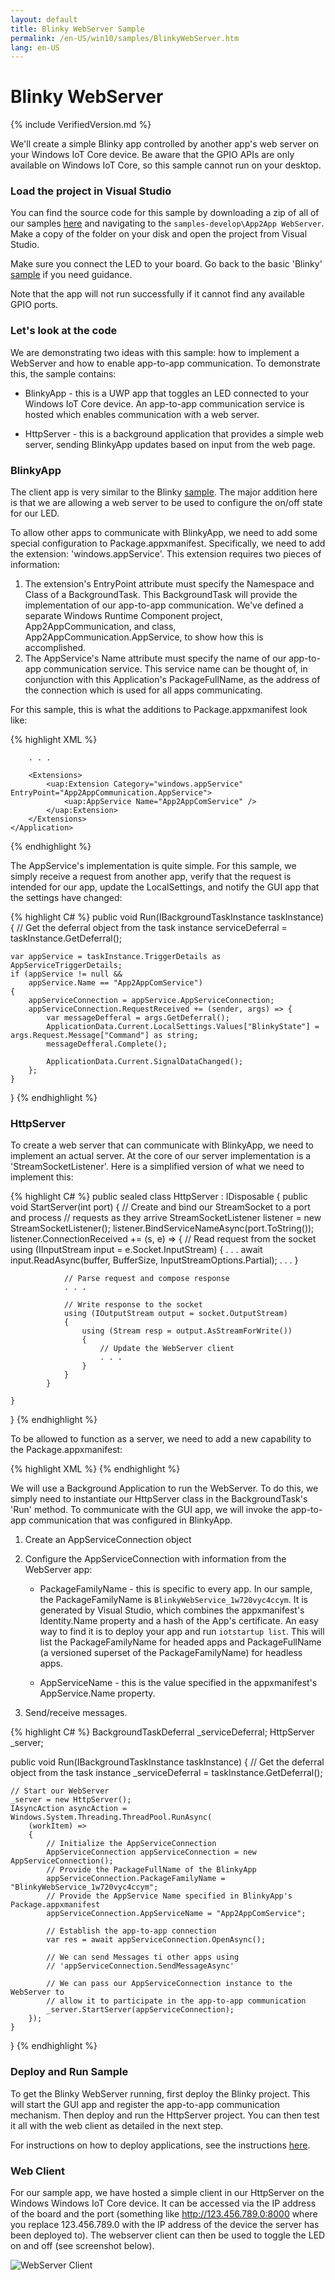 ```yaml
---
layout: default
title: Blinky WebServer Sample
permalink: /en-US/win10/samples/BlinkyWebServer.htm
lang: en-US
---
```


# Blinky WebServer

{% include VerifiedVersion.md %}

We'll create a simple Blinky app controlled by another app's web server on your Windows IoT Core device.  Be aware that the GPIO APIs are
only available on Windows IoT Core, so this sample cannot run on your desktop.


### Load the project in Visual Studio

You can find the source code for this sample by downloading a zip of all of our samples [here](https://github.com/ms-iot/samples/archive/develop.zip) and navigating to the `samples-develop\App2App WebServer`.  Make a copy of the folder on your disk and open the
project from Visual Studio.

Make sure you connect the LED to your board. Go back to the basic 'Blinky' [sample]({{site.baseurl}}/{{page.lang}}/win10/samples/Blinky.htm) if you need guidance.

Note that the app will not run successfully if it cannot find any available GPIO ports.

### Let's look at the code

We are demonstrating two ideas with this sample: how to implement a WebServer and how to enable app-to-app communication.  To demonstrate
this, the sample contains:

* BlinkyApp - this is a UWP app that toggles an LED connected to your Windows IoT Core device.  An app-to-app communication service is hosted which enables communication with a web server.

* HttpServer - this is a background application that provides a simple web server, sending BlinkyApp updates based on input from the web page.


### BlinkyApp

The client app is very similar to the Blinky [sample]({{site.baseurl}}/{{page.lang}}/win10/samples/Blinky.htm).  The major addition here is that we are allowing a web server to
be used to configure the on/off state for our LED.  

To allow other apps to communicate with BlinkyApp, we need to add some special configuration to Package.appxmanifest.  Specifically, we need to
add the extension: 'windows.appService'.  This extension requires two pieces of information:

1. The extension's EntryPoint attribute must specify the Namespace and Class of a BackgroundTask.  This BackgroundTask will provide
the implementation of our app-to-app communication.  We've defined a separate Windows Runtime Component project, App2AppCommunication,
and class, App2AppCommunication.AppService, to show how this is accomplished.
2. The AppService's Name attribute must specify the name of our app-to-app communication service.  This service name can
be thought of, in conjunction with this Application's PackageFullName, as the address of the connection which is used for all
apps communicating.

For this sample, this is what the additions to Package.appxmanifest look like:

{% highlight XML %}
<Applications>
    <Application Id="App">

        . . .

        <Extensions>
            <uap:Extension Category="windows.appService" EntryPoint="App2AppCommunication.AppService">
                <uap:AppService Name="App2AppComService" />
            </uap:Extension>
        </Extensions>
    </Application>
</Applications>
{% endhighlight %}

The AppService's implementation is quite simple.  For this sample, we simply receive a request from another app,
verify that the request is intended for our app, update the LocalSettings, and notify the GUI app that the settings
have changed:

{% highlight C# %}
public void Run(IBackgroundTaskInstance taskInstance)
{
    // Get the deferral object from the task instance
    serviceDeferral = taskInstance.GetDeferral();

    var appService = taskInstance.TriggerDetails as AppServiceTriggerDetails;
    if (appService != null &&
        appService.Name == "App2AppComService")
    {
        appServiceConnection = appService.AppServiceConnection;
        appServiceConnection.RequestReceived += (sender, args) => {
            var messageDefferal = args.GetDeferral();
            ApplicationData.Current.LocalSettings.Values["BlinkyState"] = args.Request.Message["Command"] as string;
            messageDefferal.Complete();

            ApplicationData.Current.SignalDataChanged();
        };
    }
}
{% endhighlight %}


### HttpServer

To create a web server that can communicate with BlinkyApp, we need to implement an actual
server.  At the core of our server implementation is a 'StreamSocketListener'.
Here is a simplified version of what we need to implement this:

{% highlight C# %}
public sealed class HttpServer : IDisposable
{
    public void StartServer(int port)
    {
        // Create and bind our StreamSocket to a port and process
        // requests as they arrive
        StreamSocketListener listener = new StreamSocketListener();
        listener.BindServiceNameAsync(port.ToString());
        listener.ConnectionReceived += (s, e) =>
            {
                // Read request from the socket
                using (IInputStream input = e.Socket.InputStream)
                {
                    . . .
                    await input.ReadAsync(buffer, BufferSize, InputStreamOptions.Partial);
                    . . .
                }

                // Parse request and compose response
                . . .

                // Write response to the socket
                using (IOutputStream output = socket.OutputStream)
                {
                    using (Stream resp = output.AsStreamForWrite())
                    {
                        // Update the WebServer client
                        . . .
                    }
                }
            }

    }
}
{% endhighlight %}

To be allowed to function as a server, we need to add a new capability to the Package.appxmanifest:

{% highlight XML %}
<Capabilities>
    <Capability Name="internetClient" />
    <Capability Name="internetClientServer" />
</Capabilities>
{% endhighlight %}


We will use a Background Application to run the WebServer.  To do this, we simply need to instantiate our HttpServer class in the BackgroundTask's 'Run' method.  To communicate with 
the GUI app, we will invoke the app-to-app communication that was configured in BlinkyApp.

1. Create an AppServiceConnection object

2. Configure the AppServiceConnection with information from the WebServer app:

    * PackageFamilyName - this is specific to every app.  In our sample, the PackageFamilyName is `BlinkyWebService_1w720vyc4ccym`.  It is generated by Visual Studio, which combines the appxmanifest's Identity.Name property and a hash of the App's certificate.  An easy way to find it is to deploy your app and run `iotstartup list`.  This will list the PackageFamilyName for headed apps and PackageFullName (a versioned superset of the PackageFamilyName) for headless apps.

    * AppServiceName - this is the value specified in the appxmanifest's AppService.Name property.

3. Send/receive messages.

{% highlight C# %}
BackgroundTaskDeferral _serviceDeferral;
HttpServer _server;

public void Run(IBackgroundTaskInstance taskInstance)
{
    // Get the deferral object from the task instance
    _serviceDeferral = taskInstance.GetDeferral();

    // Start our WebServer
    _server = new HttpServer();
    IAsyncAction asyncAction = Windows.System.Threading.ThreadPool.RunAsync(
        (workItem) =>
        {
            // Initialize the AppServiceConnection
            AppServiceConnection appServiceConnection = new AppServiceConnection();
            // Provide the PackageFullName of the BlinkyApp
            appServiceConnection.PackageFamilyName = "BlinkyWebService_1w720vyc4ccym";
            // Provide the AppService Name specified in BlinkyApp's Package.appxmanifest
            appServiceConnection.AppServiceName = "App2AppComService";

            // Establish the app-to-app connection
            var res = await appServiceConnection.OpenAsync();

            // We can send Messages ti other apps using
            // 'appServiceConnection.SendMessageAsync'

            // We can pass our AppServiceConnection instance to the WebServer to
            // allow it to participate in the app-to-app communication
            _server.StartServer(appServiceConnection);
        });
    }
}
{% endhighlight %}


### Deploy and Run Sample
To get the Blinky WebServer running, first deploy the Blinky project.  This will start the GUI app and register the app-to-app communication mechanism.  Then deploy and run the HttpServer project.  You can then test it all with the web client as detailed in the next step.

For instructions on how to deploy applications, see the instructions [here]({{site.baseurl}}/{{page.lang}}/win10/AppDeployment.htm#csharp).

### Web Client
For our sample app, we have hosted a simple client in our HttpServer on the Windows Windows IoT Core device. It can be accessed via the IP address
of the board and the port (something like http://123.456.789.0:8000 where you replace 123.456.789.0 with the IP address
of the device the server has been deployed to). The webserver client can then be used to toggle the LED on and off
(see screenshot below).

![WebServer Client]({{site.baseurl}}/Resources/images/WebServer/webserver_client.png)
